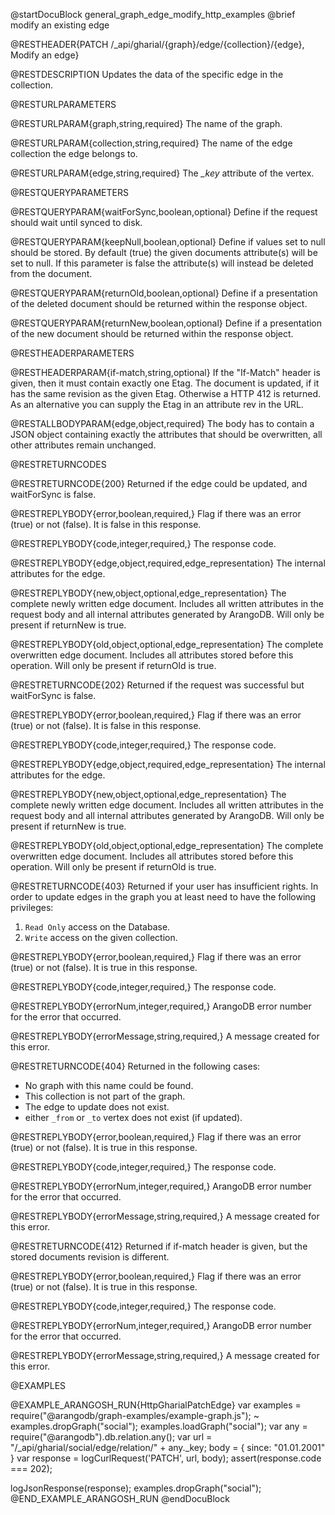 @startDocuBlock general_graph_edge_modify_http_examples
@brief modify an existing edge

@RESTHEADER{PATCH /_api/gharial/{graph}/edge/{collection}/{edge}, Modify an edge}

@RESTDESCRIPTION
Updates the data of the specific edge in the collection.

@RESTURLPARAMETERS

@RESTURLPARAM{graph,string,required}
The name of the graph.

@RESTURLPARAM{collection,string,required}
The name of the edge collection the edge belongs to.

@RESTURLPARAM{edge,string,required}
The *_key* attribute of the vertex.

@RESTQUERYPARAMETERS

@RESTQUERYPARAM{waitForSync,boolean,optional}
Define if the request should wait until synced to disk.

@RESTQUERYPARAM{keepNull,boolean,optional}
Define if values set to null should be stored.
By default (true) the given documents attribute(s) will be set to null.
If this parameter is false the attribute(s) will instead be deleted from the
document.

@RESTQUERYPARAM{returnOld,boolean,optional}
Define if a presentation of the deleted document should
be returned within the response object.

@RESTQUERYPARAM{returnNew,boolean,optional}
Define if a presentation of the new document should
be returned within the response object.

@RESTHEADERPARAMETERS

@RESTHEADERPARAM{if-match,string,optional}
If the "If-Match" header is given, then it must contain exactly one Etag. The document is updated,
if it has the same revision as the given Etag. Otherwise a HTTP 412 is returned. As an alternative
you can supply the Etag in an attribute rev in the URL.

@RESTALLBODYPARAM{edge,object,required}
The body has to contain a JSON object containing exactly the attributes that should be overwritten, all other attributes remain unchanged.

@RESTRETURNCODES

@RESTRETURNCODE{200}
Returned if the edge could be updated, and waitForSync is false.

@RESTREPLYBODY{error,boolean,required,}
Flag if there was an error (true) or not (false).
It is false in this response.

@RESTREPLYBODY{code,integer,required,}
The response code.

@RESTREPLYBODY{edge,object,required,edge_representation}
The internal attributes for the edge.

@RESTREPLYBODY{new,object,optional,edge_representation}
The complete newly written edge document.
Includes all written attributes in the request body
and all internal attributes generated by ArangoDB.
Will only be present if returnNew is true.

@RESTREPLYBODY{old,object,optional,edge_representation}
The complete overwritten edge document.
Includes all attributes stored before this operation.
Will only be present if returnOld is true.

@RESTRETURNCODE{202}
Returned if the request was successful but waitForSync is false.

@RESTREPLYBODY{error,boolean,required,}
Flag if there was an error (true) or not (false).
It is false in this response.

@RESTREPLYBODY{code,integer,required,}
The response code.

@RESTREPLYBODY{edge,object,required,edge_representation}
The internal attributes for the edge.

@RESTREPLYBODY{new,object,optional,edge_representation}
The complete newly written edge document.
Includes all written attributes in the request body
and all internal attributes generated by ArangoDB.
Will only be present if returnNew is true.

@RESTREPLYBODY{old,object,optional,edge_representation}
The complete overwritten edge document.
Includes all attributes stored before this operation.
Will only be present if returnOld is true.

@RESTRETURNCODE{403}
Returned if your user has insufficient rights.
In order to update edges in the graph  you at least need to have the following privileges:

  1. `Read Only` access on the Database.
  2. `Write` access on the given collection.

@RESTREPLYBODY{error,boolean,required,}
Flag if there was an error (true) or not (false).
It is true in this response.

@RESTREPLYBODY{code,integer,required,}
The response code.

@RESTREPLYBODY{errorNum,integer,required,}
ArangoDB error number for the error that occurred.

@RESTREPLYBODY{errorMessage,string,required,}
A message created for this error.

@RESTRETURNCODE{404}
Returned in the following cases:
* No graph with this name could be found.
* This collection is not part of the graph.
* The edge to update does not exist.
* either `_from` or `_to` vertex does not exist (if updated).

@RESTREPLYBODY{error,boolean,required,}
Flag if there was an error (true) or not (false).
It is true in this response.

@RESTREPLYBODY{code,integer,required,}
The response code.

@RESTREPLYBODY{errorNum,integer,required,}
ArangoDB error number for the error that occurred.

@RESTREPLYBODY{errorMessage,string,required,}
A message created for this error.

@RESTRETURNCODE{412}
Returned if if-match header is given, but the stored documents revision is different.

@RESTREPLYBODY{error,boolean,required,}
Flag if there was an error (true) or not (false).
It is true in this response.

@RESTREPLYBODY{code,integer,required,}
The response code.

@RESTREPLYBODY{errorNum,integer,required,}
ArangoDB error number for the error that occurred.

@RESTREPLYBODY{errorMessage,string,required,}
A message created for this error.

@EXAMPLES

@EXAMPLE_ARANGOSH_RUN{HttpGharialPatchEdge}
  var examples = require("@arangodb/graph-examples/example-graph.js");
~ examples.dropGraph("social");
  examples.loadGraph("social");
  var any = require("@arangodb").db.relation.any();
  var url = "/_api/gharial/social/edge/relation/" + any._key;
  body = {
    since: "01.01.2001"
  }
  var response = logCurlRequest('PATCH', url, body);
  assert(response.code === 202);

  logJsonResponse(response);
  examples.dropGraph("social");
@END_EXAMPLE_ARANGOSH_RUN
@endDocuBlock
